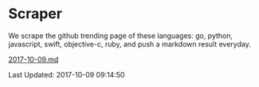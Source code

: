 # Scraper

We scrape the github trending page of these languages: go, python, javascript, swift, objective-c, ruby, and push a markdown result everyday.

[2017-10-09.md](https://github.com/henson/Scraper/blob/master/2017-10-09.md)

Last Updated: 2017-10-09 09:14:50